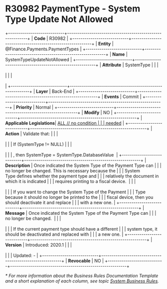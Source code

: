 ﻿---
erp.type: business-rule
erp.entity: Finance.Payments.PaymentTypes
---

# R30982 PaymentType - System Type Update Not Allowed
+----------------------------+----------------------------------------------------------+
| **Code**                   | R30982                                                   |
+----------------------------+----------------------------------------------------------+
| **Entity**                 | @Finance.Payments.PaymentTypes                           |
+----------------------------+----------------------------------------------------------+
| **Name**                   | SystemTypeUpdateNotAllowed                               |
+----------------------------+----------------------------------------------------------+
| **Attribute**              | SystemType                                               |
|                            | <br/><br/>                                               |
|                            | <br/><br/>                                               |
+----------------------------+----------------------------------------------------------+
| **Layer**                  | Back-End                                                 |
+----------------------------+----------------------------------------------------------+
| **Events**                 | Commit                                                   |
+----------------------------+----------------------------------------------------------+
| **Priority**               | Normal                                                   |
+----------------------------+----------------------------------------------------------+
| **Modify**                 | NO                                                       |
+----------------------------+----------------------------------------------------------+
| **Applicable Legislations**| [ALL // no condition                                     |
|                            | needed](xref:applicable-legislations)                    |
+----------------------------+----------------------------------------------------------+
| **Action**                 | Validate that:                                           |
|                            | <br/><br/>                                               |
|                            | If (SystemType != NULL)                                  |
|                            | <br/><br/>                                               |
|                            | , then SystemType = SystemType.DatabaseValue             |
+----------------------------+----------------------------------------------------------+
| **Description**            | Once indicated the System Type of the Payment Type can   |
|                            | no longer be changed. This is necessary because the      |
|                            | System Type defines whether the payment type and         |
|                            | relatively the document in which it is indicated         |
|                            | requires printing to а fiscal device.                    |
|                            | <br/><br/>                                               |
|                            | If you want to change the System Type of the Payment     |
|                            | Type because it should no longer be printed to the       |
|                            | fiscal device, then you should deactivate it and replace |
|                            | with a new one.                                          |
+----------------------------+----------------------------------------------------------+
| **Message**                | Once indicated the System Type of the Payment Type can   |
|                            | no longer be changed.                                    |
|                            | <br/><br/>                                               |
|                            | If the current payment type should have a different      |
|                            | system type, it should be deactivated and replaced with  |
|                            | a new one.                                               |
+----------------------------+----------------------------------------------------------+
| **Version**                | Introduced: 2020.1                                       |
|                            | <br/><br/>                                               |
|                            | Updated: -                                               |
+----------------------------+----------------------------------------------------------+
| **Revocable**              | NO                                                       |
+----------------------------+----------------------------------------------------------+

*\* For more information about the Business Rules Documentation Template and a short explanation of each column, see
topic [System Business Rules](../templates/template-description-system-business-rules.md).*
